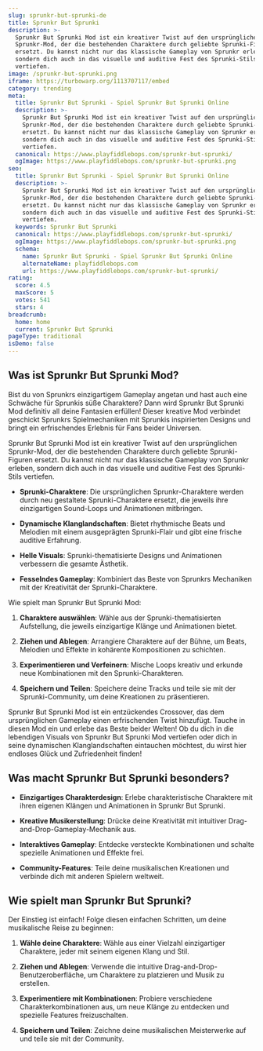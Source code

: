 ```yaml
---
slug: sprunkr-but-sprunki-de
title: Sprunkr But Sprunki
description: >-
  Sprunkr But Sprunki Mod ist ein kreativer Twist auf den ursprünglichen
  Sprunkr-Mod, der die bestehenden Charaktere durch geliebte Sprunki-Figuren
  ersetzt. Du kannst nicht nur das klassische Gameplay von Sprunkr erleben,
  sondern dich auch in das visuelle und auditive Fest des Sprunki-Stils
  vertiefen.
image: /sprunkr-but-sprunki.png
iframe: https://turbowarp.org/1113707117/embed
category: trending
meta:
  title: Sprunkr But Sprunki - Spiel Sprunkr But Sprunki Online
  description: >-
    Sprunkr But Sprunki Mod ist ein kreativer Twist auf den ursprünglichen
    Sprunkr-Mod, der die bestehenden Charaktere durch geliebte Sprunki-Figuren
    ersetzt. Du kannst nicht nur das klassische Gameplay von Sprunkr erleben,
    sondern dich auch in das visuelle und auditive Fest des Sprunki-Stils
    vertiefen.
  canonical: https://www.playfiddlebops.com/sprunkr-but-sprunki/
  ogImage: https://www.playfiddlebops.com/sprunkr-but-sprunki.png
seo:
  title: Sprunkr But Sprunki - Spiel Sprunkr But Sprunki Online
  description: >-
    Sprunkr But Sprunki Mod ist ein kreativer Twist auf den ursprünglichen
    Sprunkr-Mod, der die bestehenden Charaktere durch geliebte Sprunki-Figuren
    ersetzt. Du kannst nicht nur das klassische Gameplay von Sprunkr erleben,
    sondern dich auch in das visuelle und auditive Fest des Sprunki-Stils
    vertiefen.
  keywords: Sprunkr But Sprunki
  canonical: https://www.playfiddlebops.com/sprunkr-but-sprunki/
  ogImage: https://www.playfiddlebops.com/sprunkr-but-sprunki.png
  schema:
    name: Sprunkr But Sprunki - Spiel Sprunkr But Sprunki Online
    alternateName: playfiddlebops.com
    url: https://www.playfiddlebops.com/sprunkr-but-sprunki/
rating:
  score: 4.5
  maxScore: 5
  votes: 541
  stars: 4
breadcrumb:
  home: home
  current: Sprunkr But Sprunki
pageType: traditional
isDemo: false
---
```


## Was ist Sprunkr But Sprunki Mod?

Bist du von Sprunkrs einzigartigem Gameplay angetan und hast auch eine Schwäche für Sprunkis süße Charaktere? Dann wird Sprunkr But Sprunki Mod definitiv all deine Fantasien erfüllen! Dieser kreative Mod verbindet geschickt Sprunkrs Spielmechaniken mit Sprunkis inspirierten Designs und bringt ein erfrischendes Erlebnis für Fans beider Universen.

Sprunkr But Sprunki Mod ist ein kreativer Twist auf den ursprünglichen Sprunkr-Mod, der die bestehenden Charaktere durch geliebte Sprunki-Figuren ersetzt. Du kannst nicht nur das klassische Gameplay von Sprunkr erleben, sondern dich auch in das visuelle und auditive Fest des Sprunki-Stils vertiefen.

- **Sprunki-Charaktere**: Die ursprünglichen Sprunkr-Charaktere werden durch neu gestaltete Sprunki-Charaktere ersetzt, die jeweils ihre einzigartigen Sound-Loops und Animationen mitbringen.

- **Dynamische Klanglandschaften**: Bietet rhythmische Beats und Melodien mit einem ausgeprägten Sprunki-Flair und gibt eine frische auditive Erfahrung.

- **Helle Visuals**: Sprunki-thematisierte Designs und Animationen verbessern die gesamte Ästhetik.

- **Fesselndes Gameplay**: Kombiniert das Beste von Sprunkrs Mechaniken mit der Kreativität der Sprunki-Charaktere.

Wie spielt man Sprunkr But Sprunki Mod:

1. **Charaktere auswählen**: Wähle aus der Sprunki-thematisierten Aufstellung, die jeweils einzigartige Klänge und Animationen bietet.

1. **Ziehen und Ablegen**: Arrangiere Charaktere auf der Bühne, um Beats, Melodien und Effekte in kohärente Kompositionen zu schichten.

1. **Experimentieren und Verfeinern**: Mische Loops kreativ und erkunde neue Kombinationen mit den Sprunki-Charakteren.

1. **Speichern und Teilen**: Speichere deine Tracks und teile sie mit der Sprunki-Community, um deine Kreationen zu präsentieren.

Sprunkr But Sprunki Mod ist ein entzückendes Crossover, das dem ursprünglichen Gameplay einen erfrischenden Twist hinzufügt. Tauche in diesen Mod ein und erlebe das Beste beider Welten! Ob du dich in die lebendigen Visuals von Sprunkr But Sprunki Mod vertiefen oder dich in seine dynamischen Klanglandschaften eintauchen möchtest, du wirst hier endloses Glück und Zufriedenheit finden!

## Was macht Sprunkr But Sprunki besonders?

- **Einzigartiges Charakterdesign**: Erlebe charakteristische Charaktere mit ihren eigenen Klängen und Animationen in Sprunkr But Sprunki.

- **Kreative Musikerstellung**: Drücke deine Kreativität mit intuitiver Drag-and-Drop-Gameplay-Mechanik aus.

- **Interaktives Gameplay**: Entdecke versteckte Kombinationen und schalte spezielle Animationen und Effekte frei.

- **Community-Features**: Teile deine musikalischen Kreationen und verbinde dich mit anderen Spielern weltweit.

## Wie spielt man Sprunkr But Sprunki?

Der Einstieg ist einfach! Folge diesen einfachen Schritten, um deine musikalische Reise zu beginnen:

1. **Wähle deine Charaktere**: Wähle aus einer Vielzahl einzigartiger Charaktere, jeder mit seinem eigenen Klang und Stil.

1. **Ziehen und Ablegen**: Verwende die intuitive Drag-and-Drop-Benutzeroberfläche, um Charaktere zu platzieren und Musik zu erstellen.

1. **Experimentiere mit Kombinationen**: Probiere verschiedene Charakterkombinationen aus, um neue Klänge zu entdecken und spezielle Features freizuschalten.

1. **Speichern und Teilen**: Zeichne deine musikalischen Meisterwerke auf und teile sie mit der Community.